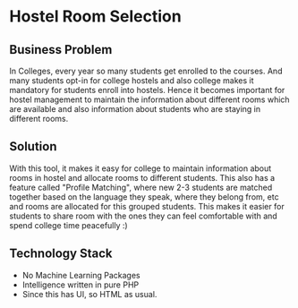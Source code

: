 # Hostel Room Selection
## Business Problem
In Colleges, every year so many students get enrolled to the courses. And many students opt-in for college hostels and also college makes it mandatory for students enroll into hostels. Hence it becomes important for hostel management to maintain the information about different rooms which are available and also information about students who are staying in different rooms. 
## Solution
With this tool, it makes it easy for college to maintain information about rooms in hostel and allocate rooms to different students. This also has a feature called "Profile Matching", where new 2-3 students are matched together based on the language they speak, where they belong from, etc and rooms are allocated for this grouped students. This makes it easier for students to share room with the ones they can feel comfortable with and spend college time peacefully :) 
## Technology Stack
* No Machine Learning Packages
* Intelligence written in pure PHP
* Since this has UI, so HTML as usual. 
